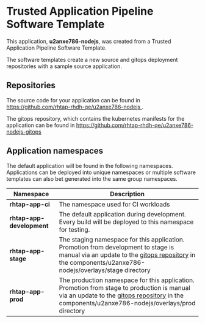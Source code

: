 # Trusted Application Pipeline Software Template

This application, **u2anxe786-nodejs**, was created from a Trusted Application Pipeline Software Template.

The software templates create a new source and gitops deployment repositories with a sample source application. 

## Repositories

The source code for your application can be found in [https://github.com/rhtap-rhdh-qe/u2anxe786-nodejs ](https://github.com/rhtap-rhdh-qe/u2anxe786-nodejs ).
 
The gitops repository, which contains the kubernetes manifests for the application can be found in 
[https://github.com/rhtap-rhdh-qe/u2anxe786-nodejs-gitops ](https://github.com/rhtap-rhdh-qe/u2anxe786-nodejs-gitops ) 

## Application namespaces 

The default application will be found in the following namespaces. Applications can be deployed into unique namespaces or multiple software templates can also bet generated into the same group namespaces.  

|  Namespace   |  Description   |  
| -------- | -------- |
| **rhtap-app-ci** | The namespace used for CI workloads |
| **rhtap-app-development** | The default application during development. Every build will be deployed to this namespace for testing. |
| **rhtap-app-stage** | The staging namespace for this application. Promotion from development to stage is manual via an update to the [gitops repository](https://github.com/rhtap-rhdh-qe/u2anxe786-nodejs-gitops ) in the components/u2anxe786-nodejs/overlays/stage directory |
| **rhtap-app-prod** | The production namespace for this application. Promotion from stage to production is manual via an update to the [gitops repository](https://github.com/rhtap-rhdh-qe/u2anxe786-nodejs-gitops ) in the components/u2anxe786-nodejs/overlays/prod directory |